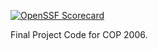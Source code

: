 [![OpenSSF Scorecard](htt‌ps://api.securityscorecards.dev/projects/github.com/{Hector3477}/{EMS-FinalProject-COP2006}/badge)](htt‌ps://securityscorecards.dev/viewer/?uri=github.com/{Hector3477}/{EMS-FinalProject-COP2006}) 

Final Project Code for COP 2006.
